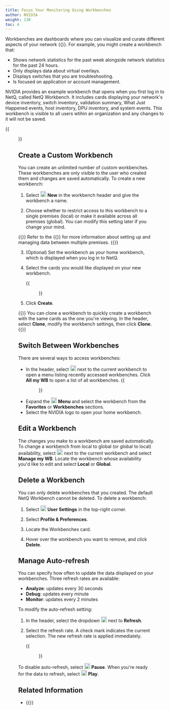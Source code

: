 ```yaml
---
title: Focus Your Monitoring Using Workbenches
author: NVIDIA
weight: 130
toc: 4
---
```

Workbenches are dashboards where you can visualize and curate different aspects of your network {{<link text="with cards" url="Access-Data-with-Cards">}}. For example, you might create a workbench that:

- Shows network statistics for the past week alongside network statistics for the past 24 hours.
- Only displays data about virtual overlays.
- Displays switches that you are troubleshooting.
- Is focused on application or account management.

NVIDIA provides an example workbench that opens when you first log in to NetQ, called NetQ Workbench. It includes cards displaying your network's device inventory, switch inventory, validation summary, What Just Happened events, host inventory, DPU inventory, and system events. This workbench is visible to all users wtihin an organization and any changes to it will not be saved.

{{<figure src="/images/netq/default-wb-460.png" alt="default netq workbench" width="900">}}

## Create a Custom Workbench

You can create an unlimited number of custom workbenches. These workbenches are only visible to the user who created them and changes are saved automatically. To create a new workbench:

1. Select <img src="https://icons.cumulusnetworks.com/01-Interface-Essential/43-Remove-Add/add-circle.svg" alt="add icon" height="18" width="18"/> **New** in the workbench header and give the workbench a name.

2. Choose whether to restrict access to this workbench to a single premises (local) or make it available across all premises (global). You can modify this setting later if you change your mind.

{{<notice tip>}}
Refer to the {{<link title="Configure Premises" text="premises management chapter">}} for more information about setting up and managing data between multiple premises.
{{</notice>}}

3. (Optional) Set the workbench as your home workbench, which is displayed when you log in to NetQ.

4. Select the cards you would like displayed on your new workbench.

      {{<figure src="/images/netq/create-a-workbench.png" alt="interface displaying the cards a user can select to add to their workbench" width="800">}}

4. Click **Create**.

{{<notice tip>}}
You can clone a workbench to quickly create a workbench with the same cards as the one you're viewing. In the header, select <b>Clone</b>, modify the workbench settings, then click <b>Clone</b>.
{{</notice>}}

## Switch Between Workbenches

There are several ways to access workbenches:

- In the header, select <img src="https://icons.cumulusnetworks.com/52-Arrows-Diagrams/01-Arrows/arrow-button-down-2.svg" width="18"/> next to the current workbench to open a menu listing recently accessed workbenches. Click **All my WB** to open a list of all workbenches.
{{<figure src="/images/netq/expanded-wb-470.png" alt="list of available workbenches" width="250">}}
- Expand the <img src="https://icons.cumulusnetworks.com/01-Interface-Essential/03-Menu/navigation-menu.svg" width="18"/> **Menu** and select the workbench from the **Favorites** or **Workbenches** sections.
- Select the NVIDIA logo to open your home workbench.

## Edit a Workbench

The changes you make to a workbench are saved automatically. To change a workbench from local to global (or global to local) availability, select <img src="https://icons.cumulusnetworks.com/52-Arrows-Diagrams/01-Arrows/arrow-button-down-2.svg" width="18"/> next to the current workbench and select **Manage my WB**. Locate the workbench whose availability you'd like to edit and select **Local** or **Global**.

## Delete a Workbench

You can only delete workbenches that you created. The default NetQ Workbench cannot be deleted. To delete a workbench:

1. Select <img src="https://icons.cumulusnetworks.com/17-Users/19-Natural-Close%20Up-Single%20User-Man/single-man-circle.svg" alt="profile icon" height="18" width="18"/> **User Settings** in the top-right corner.

2. Select **Profile & Preferences**.

3. Locate the Workbenches card.

4. Hover over the workbench you want to remove, and click **Delete**.

## Manage Auto-refresh

You can specify how often to update the data displayed on your workbenches. Three refresh rates are available:

- **Analyze**: updates every 30 seconds
- **Debug**: updates every minute
- **Monitor**: updates every 2 minutes

To modify the auto-refresh setting:

1. In the header, select the dropdown <img src="https://icons.cumulusnetworks.com/52-Arrows-Diagrams/01-Arrows/arrow-button-down-2.svg" width="18"/> next to **Refresh**.

2. Select the refresh rate. A check mark indicates the current selection. The new refresh rate is applied immediately. 

    {{<figure src="/images/netq/refresh-rate-470.png" alt="refresh rate dropdown listng rate options of 30 seconds, 1 minute, and 2 minutes" width="250">}}

To disable auto-refresh, select <img src="https://icons.cumulusnetworks.com/01-Interface-Essential/42-Multimedia-Controls/button-pause.svg" alt="pause icon" width="18"/> **Pause**. When you're ready for the data to refresh, select <img src="https://icons.cumulusnetworks.com/01-Interface-Essential/42-Multimedia-Controls/button-play-1.svg" alt="play icon" width="18"/> **Play**.

## Related Information

- {{<link title="Configure Premises" text="Configure Premises">}}